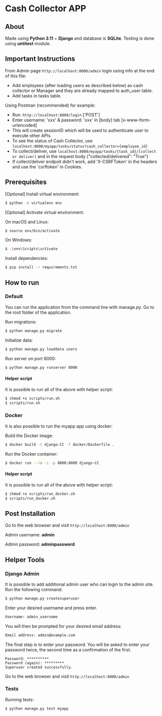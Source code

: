 # Cash Collector APP

## About

Made using **Python 3.11** + **Django** and database is **SQLite**.
Testing is done using **untitest** module.

## Important Instructions

From Admin page `http://localhost:8000/admin` login using info at the end of this file:
- Add employees (after loading users as described below) as cash collector or Manager and they are already mapped to auth_user table.
- Add tasks in tasks table.

Using Postman (recommended) for example:
- Run: `http://localhost:8000/login` ['POST']
- Enter username: 'xxx' & password: 'xxx' in [body] tab [x-www-form-urlencoded]
- This will create sessionID which will be used to authenticate user to execute other APIs.
- To see the status of Cash Collector, use `localhost:8000/myapp/tasks/status?cash_collector={employee_id}`
- To collect/deliver, use `localhost:8000/myapp/tasks/{task_id}/[collect or deliver]` and in the request body {"collected/delivered": "True"}
- If collect/deliver endpoit didn't work, add 'X-CSRFToken' in the headers and use the 'csrftoken' in Cookies.

## Prerequisites

\[Optional\] Install virtual environment:

```bash
$ python -m virtualenv env
```

\[Optional\] Activate virtual environment:

On macOS and Linux:
```bash
$ source env/bin/activate
```

On Windows:
```bash
$ .\env\Scripts\activate
```

Install dependencies:
```bash
$ pip install -r requirements.txt
```

## How to run

### Default

You can run the application from the command line with manage.py.
Go to the root folder of the application.

Run migrations:
```bash
$ python manage.py migrate
```

Initialize data:
```bash
$ python manage.py loaddata users
```

Run server on port 8000:
```bash
$ python manage.py runserver 8000
```

#### Helper script

It is possible to run all of the above with helper script:

```bash
$ chmod +x scripts/run.sh
$ scripts/run.sh
```

### Docker

It is also possible to run the myapp app using docker:

Build the Docker image:
```bash
$ docker build -t django-CC -f docker/Dockerfile .
```

Run the Docker container:
```bash
$ docker run --rm -i -p 8000:8000 django-CC
```

#### Helper script

It is possible to run all of the above with helper script:

```bash
$ chmod +x scripts/run_docker.sh
$ scripts/run_docker.sh
```

## Post Installation

Go to the web browser and visit `http://localhost:8000/admin`

Admin username: **admin**

Admin password: **adminpassword**

## Helper Tools

### Django Admin

It is possible to add additional admin user who can login to the admin site. Run the following command:
```bash
$ python manage.py createsuperuser
```
Enter your desired username and press enter.
```bash
Username: admin_username
```
You will then be prompted for your desired email address:
```bash
Email address: admin@example.com
```
The final step is to enter your password. You will be asked to enter your password twice, the second time as a confirmation of the first.
```
Password: **********
Password (again): *********
Superuser created successfully.
```

Go to the web browser and visit `http://localhost:8000/admin`

### Tests

Running tests:
```bash
$ python manage.py test myapp
```
